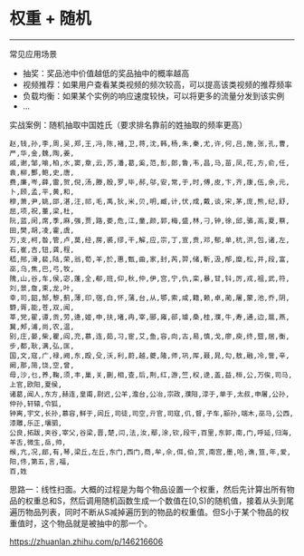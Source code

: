 # 权重 + 随机

---

常见应用场景

-   抽奖：奖品池中价值越低的奖品抽中的概率越高
-   视频推荐：如果用户查看某类视频的频次较高，可以提高该类视频的推荐频率
-   负载均衡：如果某个实例的响应速度较快，可以将更多的流量分发到该实例
-   …



实战案例：随机抽取中国姓氏（要求排名靠前的姓抽取的频率更高）

```
赵,钱,孙,李,周,吴,郑,王,冯,陈,褚,卫,蒋,沈,韩,杨,朱,秦,尤,许,何,吕,施,张,孔,曹,严,华,金,魏,陶,姜,
戚,谢,邹,喻,柏,水,窦,章,云,苏,潘,葛,奚,范,彭,郎,鲁,韦,昌,马,苗,凤,花,方,俞,任,袁,柳,酆,鲍,史,唐,
费,廉,岑,薛,雷,贺,倪,汤,滕,殷,罗,毕,郝,邬,安,常,于,时,傅,皮,卞,齐,康,伍,余,元,卜,顾,孟,平,黄,和,
穆,萧,尹,姚,邵,湛,汪,祁,毛,禹,狄,米,贝,明,臧,计,伏,成,戴,谈,宋,茅,庞,熊,纪,舒,屈,项,祝,董,梁,杜,
阮,蓝,闵,席,季,麻,强,贾,路,娄,危,江,童,颜,郭,梅,盛,林,刁,钟,徐,邱,骆,高,夏,蔡,田,樊,胡,凌,霍,虞,
万,支,柯,昝,管,卢,莫,经,房,裘,缪,干,解,应,宗,丁,宣,贲,邓,郁,单,杭,洪,包,诸,左,石,崔,吉,钮,龚,程,
嵇,邢,滑,裴,陆,荣,翁,荀,羊,於,惠,甄,曲,家,封,芮,羿,储,靳,汲,邴,糜,松,井,段,富,巫,乌,焦,巴,弓,牧,
隗,山,谷,车,侯,宓,蓬,全,郗,班,仰,秋,仲,伊,宫,宁,仇,栾,暴,甘,钭,厉,戎,祖,武,符,刘,景,詹,束,龙,叶,
幸,司,韶,郜,黎,蓟,薄,印,宿,白,怀,蒲,台,从,鄂,索,咸,籍,赖,卓,蔺,屠,蒙,池,乔,阴,欎,胥,能,苍,双,闻,
莘,党,翟,谭,贡,劳,逄,姬,申,扶,堵,冉,宰,郦,雍,郤,璩,桑,桂,濮,牛,寿,通,边,扈,燕,冀,郏,浦,尚,农,温,
别,庄,晏,柴,瞿,阎,充,慕,连,茹,习,宦,艾,鱼,容,向,古,易,慎,戈,廖,庾,终,暨,居,衡,步,都,耿,满,弘,匡,
国,文,寇,广,禄,阙,东,殴,殳,沃,利,蔚,越,夔,隆,师,巩,厍,聂,晁,勾,敖,融,冷,訾,辛,阚,那,简,饶,空,曾,
毋,沙,乜,养,鞠,须,丰,巢,关,蒯,相,查,后,荆,红,游,竺,权,逯,盖,益,桓,公,万俟,司马,上官,欧阳,夏侯,
诸葛,闻人,东方,赫连,皇甫,尉迟,公羊,澹台,公冶,宗政,濮阳,淳于,单于,太叔,申屠,公孙,仲孙,轩辕,令狐,
钟离,宇文,长孙,慕容,鲜于,闾丘,司徒,司空,亓官,司寇,仉,督,子车,颛孙,端木,巫马,公西,漆雕,乐正,壤驷,
公良,拓跋,夹谷,宰父,谷梁,晋,楚,闫,法,汝,鄢,涂,钦,段干,百里,东郭,南,门,呼延,归海,羊舌,微生,岳,帅,
缑,亢,况,郈,有,琴,梁丘,左丘,东门,西门,商,牟,佘,佴,伯,赏,南宫,墨,哈,谯,笪,年,爱,阳,佟,第五,言,福,
百,姓
```



思路一：线性扫面。大概的过程是为每个物品设置一个权重，然后先计算出所有物品的权重总和S，然后调用随机函数生成一个数值在[0,S)的随机值，接着从头到尾遍历物品列表，同时不断从S减掉遍历到的物品的权重值。但S小于某个物品的权重值时，这个物品就是被抽中的那一个。

https://zhuanlan.zhihu.com/p/146216606